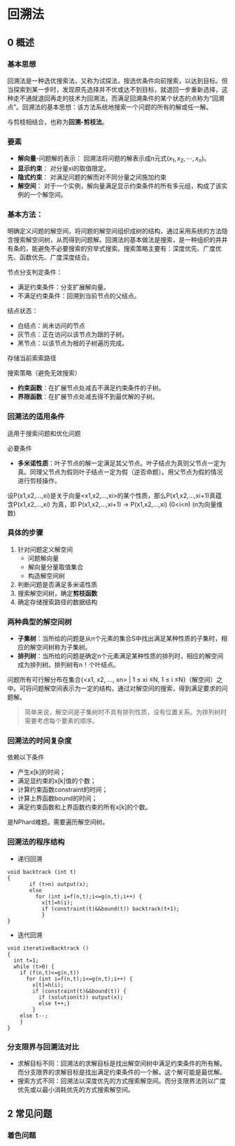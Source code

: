# 回溯法

## 0 概述

### 基本思想
回溯法是一种选优搜索法，又称为试探法，按选优条件向前搜索，以达到目标。但当探索到某一步时，发现原先选择并不优或达不到目标，就退回一步重新选择，这种走不通就退回再走的技术为回溯法，而满足回溯条件的某个状态的点称为“回溯点”。回溯法的基本思想：该方法系统地搜索一个问题的所有的解或任一解。

与剪枝相结合，也称为**回溯-剪枝法**。

### 要素
* **解向量**-问题解的表示：
回溯法将问题的解表示成n元式$(x_1,x_2,\cdots,x_n)$。
* **显示约束**：
对分量xi的取值限定。
* **隐式约束**：
对满足问题的解而对不同分量之间施加约束
* **解空间**：
对于一个实例，解向量满足显示约束条件的所有多元组，构成了该实例的一个解空间。

### 基本方法：
明确定义问题的解空间，将问题的解空间组织成树的结构，通过采用系统的方法隐含搜索解空间树，从而得到问题解。回溯法的基本做法是搜索，是一种组织的井井有条的，能避免不必要搜索的穷举式搜索。搜索策略主要有：深度优先、广度优先、函数优先、广度深度结合。

节点分支判定条件：
* 满足约束条件：分支扩展解向量。
* 不满足约束条件：回溯到当前节点的父结点。


结点状态：
* 白结点：尚未访问的节点
* 灰节点：正在访问以该节点为跟的子树。
* 黑节点：以该节点为根的子树遍历完成。

存储当前索索路径

搜索策略（避免无效搜索）
* **约束函数**：在扩展节点处减去不满足约束条件的子树。
* **界限函数**：在扩展节点处减去得不到最优解的子树。

### 回溯法的适用条件
适用于搜索问题和优化问题

必要条件
* **多米诺性质**：叶子节点的解一定满足其父节点。叶子结点为真则父节点一定为真。同理父节点为假则叶子结点一定为假（逆否命题）。用父节点为假的情况进行剪枝操作。

设P(x1,x2,…,xi)是关于向量<x1,x2,…,xi>的某个性质，那么P(x1,x2,…,xi+1)真蕴含P(x1,x2,…,xi) 为真，即
P(x1,x2,…,xi+1) → P(x1,x2,…,xi)  (0<i<n)  (n为向量维数)


### 具体的步骤
1. 针对问题定义解空间
     * 问题解向量
     * 解向量分量取值集合
     * 构造解空间树
2. 判断问题是否满足多米诺性质
3. 搜索解空间树，确定**剪枝函数**
4. 确定存储搜索路径的数据结构

### 两种典型的解空间树
* **子集树**：当所给的问题是从n个元素的集合S中找出满足某种性质的子集时，相应的解空间树称为子集树。
* **排列树**：当所给的问题是确定n个元素满足某种性质的排列时，相应的解空间成为排列树。排列树有n！个叶结点。

问题所有可行解分布在集合{<x1, x2, …, xn> | 1 ≤ xi ≤N, 1 ≤ i ≤N}（解空间）之中。可将问题解空间表示为一定的结构，通过对解空间的搜索，得到满足要求的问题解。

> 简单来说，解空间是子集树时不具有排列性质，没有位置关系。为排列树时需要考虑每个要素的顺序。

### 回溯法的时间复杂度
依赖以下条件

* 产生x[k]的时间；
* 满足显约束的x[k]值的个数；
* 计算约束函数constraint的时间；
* 计算上界函数bound的时间；
* 满足约束函数和上界函数约束的所有x[k]的个数。

是NPhard难题。需要遍历解空间树。

### 回溯法的程序结构

* 递归回溯
```
void backtrack (int t)
{
       if (t>n) output(x);
       else
         for (int i=f(n,t);i<=g(n,t);i++) {
           x[t]=h(i);
           if (constraint(t)&&bound(t)) backtrack(t+1);
           }
}
```
* 迭代回溯
```
void iterativeBacktrack ()
{
  int t=1;
  while (t>0) {
    if (f(n,t)<=g(n,t))
      for (int i=f(n,t);i<=g(n,t);i++) {
        x[t]=h(i);
        if (constraint(t)&&bound(t)) {
          if (solution(t)) output(x);
          else t++;}
        }
    else t--;
    }
}
```

### 分支限界与回溯法对比
* 求解目标不同：回溯法的求解目标是找出解空间树中满足约束条件的所有解。而分支限界的求解目标是找出满足约束条件的一个解。这个解可能是最优解。
* 搜索方式不同：回溯法以深度优先的方式搜索解空间。而分支限界法则以广度优先或以最小消耗优先的方式搜索解空间。

## 2 常见问题

### 着色问题